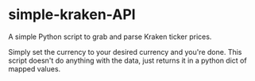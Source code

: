 # simple-kraken-API

A simple Python script to grab and parse Kraken ticker prices. 

Simply set the currency to your desired currency and you're done. This script doesn't do anything with the data, just returns it in a python dict of mapped values. 
